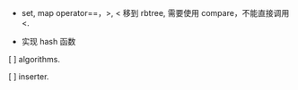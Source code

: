 - set, map operator==，>, < 移到 rbtree, 需要使用 compare，不能直接调用 <.

- 实现 hash 函数

[ ] algorithms.

[ ] inserter.
